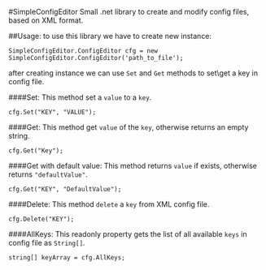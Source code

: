 #SimpleConfigEditor
Small .net library to create and modify config files, based on XML format.

##Usage:
to use this library we have to create new instance: 

`SimpleConfigEditor.ConfigEditor cfg = new SimpleConfigEditor.ConfigEditor('path_to_file');`

after creating instance we can use `Set` and `Get` methods to set\get a key in config file.

####Set:
This method set a `value` to a `key`.

`cfg.Set("KEY", "VALUE");`

####Get:
This method get `value` of the `key`, otherwise returns an empty string.

`cfg.Get("Key");`

####Get with default value:
This method returns `value` if exists, otherwise returns `"defaultValue"`.

`cfg.Get("KEY", "DefaultValue");`

####Delete:
This method `delete` a `key` from XML config file.

`cfg.Delete("KEY");`

####AllKeys:
This readonly property gets the list of all available `keys`  in config file as `String[]`.

`string[] keyArray = cfg.AllKeys;`
